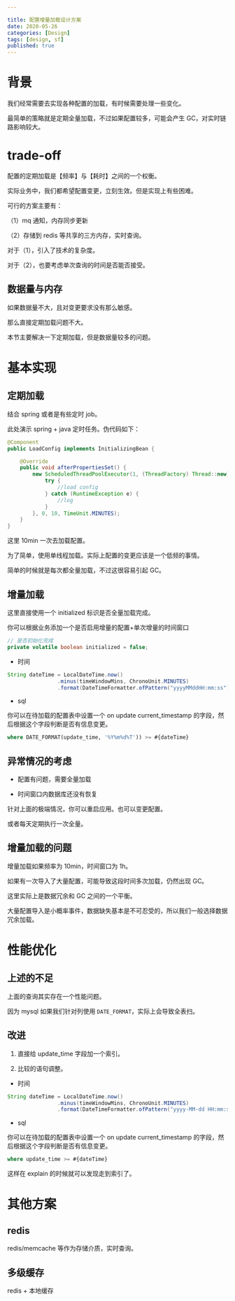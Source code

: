 ```yaml
---

title: 配置增量加载设计方案
date: 2020-05-26
categories: [Design]
tags: [design, sf]
published: true
---
```


# 背景

我们经常需要去实现各种配置的加载，有时候需要处理一些变化。

最简单的策略就是定期全量加载，不过如果配置较多，可能会产生 GC，对实时链路影响较大。

# trade-off

配置的定期加载是【频率】与【耗时】之间的一个权衡。

实际业务中，我们都希望配置变更，立刻生效。但是实现上有些困难。

可行的方案主要有：

（1）mq 通知，内存同步更新

（2）存储到 redis 等共享的三方内存，实时查询。

对于（1），引入了技术的复杂度。

对于（2），也要考虑单次查询的时间是否能否接受。

## 数据量与内存

如果数据量不大，且对变更要求没有那么敏感。

那么直接定期加载问题不大。

本节主要解决一下定期加载，但是数据量较多的问题。

# 基本实现

## 定期加载

结合 spring 或者是有些定时 job。

此处演示 spring + java 定时任务。伪代码如下：

```java
@Component
public LoadConfig implements InitializingBean {

    @Override
    public void afterPropertiesSet() {
        new ScheduledThreadPoolExecutor(1, (ThreadFactory) Thread::new).scheduleAtFixedRate(() -> {
            try {
                //load config
            } catch (RuntimeException e) {
                //log
            }
        }, 0, 10, TimeUnit.MINUTES);
    }    
}
```

这里 10min 一次去加载配置。

为了简单，使用单线程加载。实际上配置的变更应该是一个低频的事情。

简单的时候就是每次都全量加载，不过这很容易引起 GC。

## 增量加载

这里直接使用一个 initialized 标识是否全量加载完成。

你可以根据业务添加一个是否启用增量的配置+单次增量的时间窗口

```java
// 是否初始化完成
private volatile boolean initialized = false;
```

- 时间

```java
String dateTime = LocalDateTime.now()
                .minus(timeWindowMins, ChronoUnit.MINUTES)
                .format(DateTimeFormatter.ofPattern("yyyyMMddHH:mm:ss"));
```

- sql 

你可以在待加载的配置表中设置一个 on update current_timestamp 的字段，然后根据这个字段判断是否有信息变更。

```sql
where DATE_FORMAT(update_time, '%Y%m%d%T')) >= #{dateTime}
```

## 异常情况的考虑

- 配置有问题，需要全量加载

- 时间窗口内数据库还没有恢复

针对上面的极端情况，你可以重启应用。也可以变更配置。

或者每天定期执行一次全量。

## 增量加载的问题

增量加载如果频率为 10min，时间窗口为 1h。

如果有一次导入了大量配置，可能导致这段时间多次加载，仍然出现 GC。

这里实际上是数据冗余和 GC 之间的一个平衡。

大量配置导入是小概率事件，数据缺失基本是不可忍受的，所以我们一般选择数据冗余加载。


# 性能优化

## 上述的不足

上面的查询其实存在一个性能问题。

因为 mysql 如果我们针对列使用 `DATE_FORMAT`，实际上会导致全表扫。

## 改进

1. 直接给 update_time 字段加一个索引。

2. 比较的语句调整。

- 时间

```java
String dateTime = LocalDateTime.now()
                .minus(timeWindowMins, ChronoUnit.MINUTES)
                .format(DateTimeFormatter.ofPattern("yyyy-MM-dd HH:mm:ss"));
```

- sql 

你可以在待加载的配置表中设置一个 on update current_timestamp 的字段，然后根据这个字段判断是否有信息变更。

```sql
where update_time >= #{dateTime}
```

这样在 explain 的时候就可以发现走到索引了。

# 其他方案

## redis

redis/memcache 等作为存储介质，实时查询。

## 多级缓存

redis + 本地缓存


